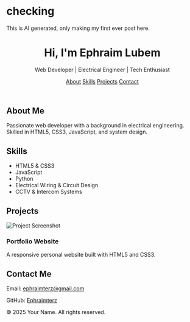 # checking
This is AI generated, only making my first ever post here.
<!DOCTYPE html>
<html lang="en">
<head>
  <meta charset="UTF-8" />
  <meta name="viewport" content="width=device-width, initial-scale=1.0" />
  <title>My Portfolio</title>
  <link rel="stylesheet" href="style.css" />
</head>
<body>
  <header>
    <h1>Hi, I'm Ephraim Lubem</h1>
    <p>Web Developer | Electrical Engineer | Tech Enthusiast</p>
    <nav>
      <a href="#about">About</a>
      <a href="#skills">Skills</a>
      <a href="#projects">Projects</a>
      <a href="#contact">Contact</a>
    </nav>
  </header>

  <section id="about">
    <h2>About Me</h2>
    <p>
      Passionate web developer with a background in electrical engineering. 
      Skilled in HTML5, CSS3, JavaScript, and system design.
    </p>
  </section>

  <section id="skills">
    <h2>Skills</h2>
    <ul>
      <li>HTML5 & CSS3</li>
      <li>JavaScript</li>
      <li>Python</li>
      <li>Electrical Wiring & Circuit Design</li>
      <li>CCTV & Intercom Systems</li>
    </ul>
  </section>

  <section id="projects">
    <h2>Projects</h2>
    <div class="project-card">
      <img src="assets/project1.png" alt="Project Screenshot" />
      <h3>Portfolio Website</h3>
      <p>A responsive personal website built with HTML5 and CSS3.</p>
    </div>
  </section>

  <section id="contact">
    <h2>Contact Me</h2>
    <p>Email: <a href="mailto:ephraimterz@egmail.com">ephraimterz@gmail.com</a></p>
    <p>GitHub: <a href="https://github.com/ephraimterz" target="_blank">Ephraimterz</a></p>
  </section>

  <footer>
    <p>© 2025 Your Name. All rights reserved.</p>
  </footer>
  
  <script src="script.js"></script>
</body>
</html>
